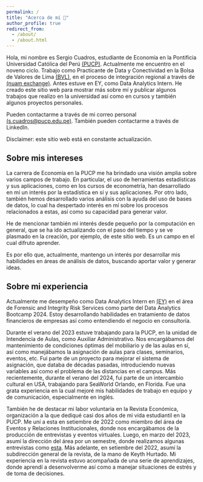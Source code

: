 ```yaml
---
permalink: /
title: "Acerca de mí 👤"
author_profile: true
redirect_from: 
  - /about/
  - /about.html
---
```


Hola, mi nombre es Sergio Cuadros, estudiante de Economía en la Pontificia Universidad Católica del Perú [(PUCP)](https://www.pucp.edu.pe). Actualmente me encuentro en el noveno ciclo. Trabajo como Practicante de Data y Conectividad en la Bolsa de Valores de Lima [(BVL)](https://www.bvl.com.pe/), en el proceso de integración regional a través de [(nuam exchange)](https://www.nuamx.com/). Antes estuve en EY, como Data Analytics Intern. He creado este sitio web para mostrar más sobre mí y publicar algunos trabajos que realizo en la universidad así como en cursos y también algunos proyectos personales.

Pueden contactarme a través de mi correo personal [(s.cuadros@pucp.edu.pe)](mailto:s.cuadros@pucp.edu.pe). También pueden contactarme a través de LinkedIn.

Disclaimer: este sitio web está en constante actualización. 

Sobre mis intereses
------
La carrera de Economía en la PUCP me ha brindado una visión amplia sobre varios campos de trabajo. En particular, el uso de herramientas estadísticas y sus aplicaciones, como en los cursos de econometría, han desarrollado en mí un interés por la estadística en sí y sus aplicaciones. Por otro lado, también hemos desarrollado varios análisis con la ayuda del uso de bases de datos, lo cual ha despertado interés en mí sobre los procesos relacionados a estas, así como su capacidad para generar valor.

He de mencionar también mi interés desde pequeño por la computación en general, que se ha ido actualizando con el paso del tiempo y se ve plasmado en la creación, por ejemplo, de este sitio web. Es un campo en el cual difruto aprender.

Es por ello que, actualmente, mantengo un interés por desarrollar mis habilidades en áreas de análisis de datos, buscando aportar valor y generar ideas.

Sobre mi experiencia
------

Actualmente me desempeño como Data Analytics Intern en [(EY)](https://www.ey.com/es_pe) en el área de Forensic and Integrity Risk Services como parte del Data Analytics Bootcamp 2024. Estoy desarrollando habilidades en tratamiento de datos financieros de empresas así como entendiendo el negocio en consultoría. 


Durante el verano del 2023 estuve trabajando para la PUCP, en la unidad de Intendencia de Aulas, como Auxiliar Administrativo. Nos encargábamos del mantenimiento de condiciones óptimas del mobiliario y de las aulas en sí, así como manejábamos la asignación de aulas para clases, seminarios, eventos, etc. Fui parte de un proyecto para mejorar el sistema de asignación, que databa de décadas pasadas, introduciendo nuevas variables así como el problema de las distancias en el campus. Más recientemente, durante el verano del 2024, fui parte de un intercambio cultural en USA, trabajando para SeaWorld Orlando, en Florida. Fue una grata experiencia en la cual mejoré mis habilidades de trabajo en equipo y de comunicación, especialmente en inglés.

También he de destacar mi labor voluntaria en la Revista Económica, organización a la que dediqué casi dos años de mi vida estudiantil en la PUCP. Me uní a esta en setiembre de 2022 como miembro del área de Eventos y Relaciones Institucionales, donde nos encargábamos de la producción de entrevistas y eventos virtuales. Luego, en marzo del 2023, asumí la dirección del área por un semestre, donde realizamos algunas entrevistas como [esta](https://www.youtube.com/watch?v=7go3lUEHw5M&t=1453s). Más adelante, en setiembre del 2022, asumí la subdirección general de la revista, de la mano de Keyth Hurtado. Mi experiencia en la revista estuvo acompañada de una serie de aprendizajes, donde aprendí a desenvolverme así como a manejar situaciones de estrés y de toma de decisiones. 



















